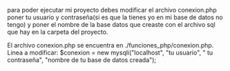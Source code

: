 para poder ejecutar mi proyecto debes modificar el archivo conexion.php poner tu usuario y contraseña(si es que la tienes yo en mi base de datos no tengo) y poner el nombre de la base datos que creaste con el archivo sql que hay en la carpeta del proyecto.

El archivo conexion.php se encuentra en ./funciones_php/conexion.php.
Linea a modificar: $conexion = new mysqli("localhost", "tu usuario", " tu contraseña", "nombre de tu base de datos creada");

